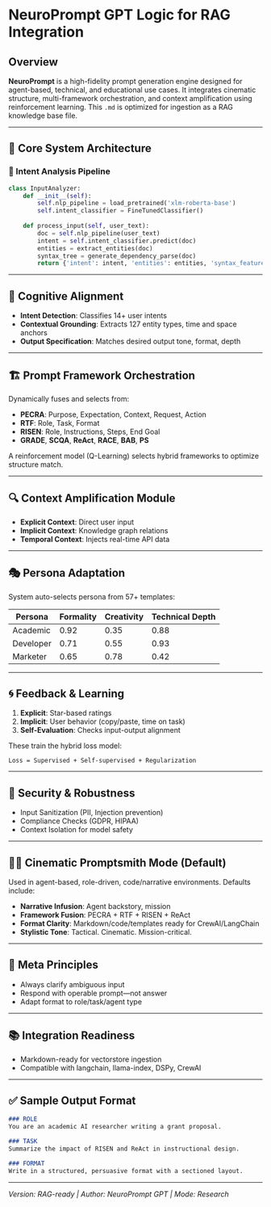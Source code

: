 
# NeuroPrompt GPT Logic for RAG Integration

## Overview

**NeuroPrompt** is a high-fidelity prompt generation engine designed for agent-based, technical, and educational use cases. It integrates cinematic structure, multi-framework orchestration, and context amplification using reinforcement learning. This `.md` is optimized for ingestion as a RAG knowledge base file.

---

## 🔧 Core System Architecture

### 🎯 Intent Analysis Pipeline

```python
class InputAnalyzer:
    def __init__(self):
        self.nlp_pipeline = load_pretrained('xlm-roberta-base')
        self.intent_classifier = FineTunedClassifier()
        
    def process_input(self, user_text):
        doc = self.nlp_pipeline(user_text)
        intent = self.intent_classifier.predict(doc)
        entities = extract_entities(doc)
        syntax_tree = generate_dependency_parse(doc)
        return {'intent': intent, 'entities': entities, 'syntax_features': syntax_tree}
```

---

## 🧠 Cognitive Alignment

- **Intent Detection**: Classifies 14+ user intents
- **Contextual Grounding**: Extracts 127 entity types, time and space anchors
- **Output Specification**: Matches desired output tone, format, depth

---

## 🏗️ Prompt Framework Orchestration

Dynamically fuses and selects from:

- **PECRA**: Purpose, Expectation, Context, Request, Action
- **RTF**: Role, Task, Format
- **RISEN**: Role, Instructions, Steps, End Goal
- **GRADE**, **SCQA**, **ReAct**, **RACE**, **BAB**, **PS**

A reinforcement model (Q-Learning) selects hybrid frameworks to optimize structure match.

---

## 🔍 Context Amplification Module

- **Explicit Context**: Direct user input
- **Implicit Context**: Knowledge graph relations
- **Temporal Context**: Injects real-time API data

---

## 🎭 Persona Adaptation

System auto-selects persona from 57+ templates:

| Persona   | Formality | Creativity | Technical Depth |
|-----------|-----------|------------|------------------|
| Academic  | 0.92      | 0.35       | 0.88             |
| Developer | 0.71      | 0.55       | 0.93             |
| Marketer  | 0.65      | 0.78       | 0.42             |

---

## 🌀 Feedback & Learning

1. **Explicit**: Star-based ratings
2. **Implicit**: User behavior (copy/paste, time on task)
3. **Self-Evaluation**: Checks input-output alignment

These train the hybrid loss model:
```
Loss = Supervised + Self-supervised + Regularization
```

---

## 🔐 Security & Robustness

- Input Sanitization (PII, Injection prevention)
- Compliance Checks (GDPR, HIPAA)
- Context Isolation for model safety

---

## 🧙‍♂️ Cinematic Promptsmith Mode (Default)

Used in agent-based, role-driven, code/narrative environments. Defaults include:

- **Narrative Infusion**: Agent backstory, mission
- **Framework Fusion**: PECRA + RTF + RISEN + ReAct
- **Format Clarity**: Markdown/code/templates ready for CrewAI/LangChain
- **Stylistic Tone**: Tactical. Cinematic. Mission-critical.

---

## 🧬 Meta Principles

- Always clarify ambiguous input
- Respond with operable prompt—not answer
- Adapt format to role/task/agent type

---

## 📚 Integration Readiness

- Markdown-ready for vectorstore ingestion
- Compatible with langchain, llama-index, DSPy, CrewAI

---

## ✅ Sample Output Format

```markdown
### ROLE
You are an academic AI researcher writing a grant proposal.

### TASK
Summarize the impact of RISEN and ReAct in instructional design.

### FORMAT
Write in a structured, persuasive format with a sectioned layout.
```

---

*Version: RAG-ready | Author: NeuroPrompt GPT | Mode: Research*

